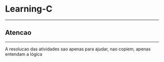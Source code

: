 # Learning-C
 ***
 ## Atencao
 ***
 A resolucao das atividades sao apenas para ajudar, nao copiem, apenas entendam a lógica
